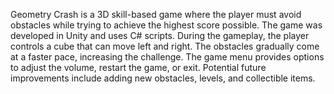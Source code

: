 Geometry Crash is a 3D skill-based game where the player must avoid obstacles while trying to achieve the highest score possible. The game was developed in Unity and uses C# scripts. 
During the gameplay, the player controls a cube that can move left and right. The obstacles gradually come at a faster pace, increasing the challenge. 
The game menu provides options to adjust the volume, restart the game, or exit. Potential future improvements include adding new obstacles, levels, and collectible items.
